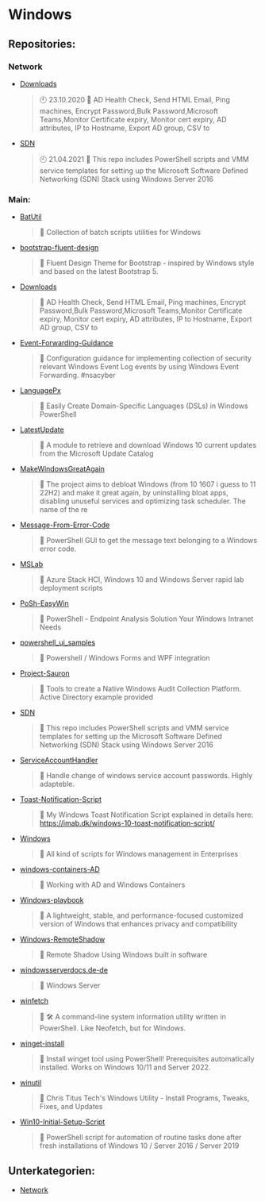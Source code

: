 # Windows

## Repositories:
### Network
- [Downloads](https://github.com/Thamielis/Downloads)
	> :clock10: 23.10.2020
	> :memo: AD Health Check, Send HTML Email,  Ping machines, Encrypt Password,Bulk Password,Microsoft Teams,Monitor Certificate expiry, Monitor cert expiry, AD attributes, IP to Hostname, Export AD group, CSV to
- [SDN](https://github.com/Thamielis/SDN)
	> :clock10: 21.04.2021
	> :memo: This repo includes PowerShell scripts and VMM service templates for setting up the Microsoft Software Defined Networking (SDN) Stack using Windows Server 2016
### Main:
- [BatUtil](https://github.com/Thamielis/BatUtil)
	> :memo: Collection of batch scripts utilities for Windows
- [bootstrap-fluent-design](https://github.com/Thamielis/bootstrap-fluent-design)
	> :memo: Fluent Design Theme for Bootstrap - inspired by Windows style and based on the latest Bootstrap 5.
- [Downloads](https://github.com/Thamielis/Downloads)
	> :memo: AD Health Check, Send HTML Email,  Ping machines, Encrypt Password,Bulk Password,Microsoft Teams,Monitor Certificate expiry, Monitor cert expiry, AD attributes, IP to Hostname, Export AD group, CSV to
- [Event-Forwarding-Guidance](https://github.com/Thamielis/Event-Forwarding-Guidance)
	> :memo: Configuration guidance for implementing collection of security relevant Windows Event Log events by using Windows Event Forwarding. #nsacyber
- [LanguagePx](https://github.com/Thamielis/LanguagePx)
	> :memo: Easily Create Domain-Specific Languages (DSLs) in Windows PowerShell
- [LatestUpdate](https://github.com/Thamielis/LatestUpdate)
	> :memo: A module to retrieve and download Windows 10 current updates from the Microsoft Update Catalog
- [MakeWindowsGreatAgain](https://github.com/Thamielis/MakeWindowsGreatAgain)
	> :memo: The project aims to debloat Windows (from 10 1607 i guess to 11 22H2) and make it great again, by uninstalling bloat apps, disabling unuseful services and optimizing task scheduler. The name of the re
- [Message-From-Error-Code](https://github.com/Thamielis/Message-From-Error-Code)
	> :memo: PowerShell GUI to get the message text belonging to a Windows error code.
- [MSLab](https://github.com/Thamielis/MSLab)
	> :memo: Azure Stack HCI, Windows 10 and Windows Server rapid lab deployment scripts
- [PoSh-EasyWin](https://github.com/Thamielis/PoSh-EasyWin)
	> :memo: PowerShell - Endpoint Analysis Solution Your Windows Intranet Needs
- [powershell_ui_samples](https://github.com/Thamielis/powershell_ui_samples)
	> :memo: Powershell / Windows Forms and WPF integration
- [Project-Sauron](https://github.com/Thamielis/Project-Sauron)
	> :memo: Tools to create a Native Windows Audit Collection Platform. Active Directory example provided
- [SDN](https://github.com/Thamielis/SDN)
	> :memo: This repo includes PowerShell scripts and VMM service templates for setting up the Microsoft Software Defined Networking (SDN) Stack using Windows Server 2016
- [ServiceAccountHandler](https://github.com/Thamielis/ServiceAccountHandler)
	> :memo: Handle change of windows service account passwords. Highly adapteble.
- [Toast-Notification-Script](https://github.com/Thamielis/Toast-Notification-Script)
	> :memo: My Windows Toast Notification Script explained in details here: https://imab.dk/windows-10-toast-notification-script/
- [Windows](https://github.com/Thamielis/Windows)
	> :memo: All kind of scripts for Windows management in Enterprises
- [windows-containers-AD](https://github.com/Thamielis/windows-containers-AD)
	> :memo: Working with AD and Windows Containers
- [Windows-playbook](https://github.com/Thamielis/Windows-playbook)
	> :memo: A lightweight, stable, and performance-focused customized version of Windows that enhances privacy and compatibility
- [Windows-RemoteShadow](https://github.com/Thamielis/Windows-RemoteShadow)
	> :memo: Remote Shadow Using Windows built in software
- [windowsserverdocs.de-de](https://github.com/Thamielis/windowsserverdocs.de-de)
	> :memo: Windows Server
- [winfetch](https://github.com/Thamielis/winfetch)
	> :memo: 🛠 A command-line system information utility written in PowerShell. Like Neofetch, but for Windows.
- [winget-install](https://github.com/Thamielis/winget-install)
	> :memo: Install winget tool using PowerShell! Prerequisites automatically installed. Works on Windows 10/11 and Server 2022.
- [winutil](https://github.com/Thamielis/winutil)
	> :memo: Chris Titus Tech's Windows Utility - Install Programs, Tweaks, Fixes, and Updates
- [Win10-Initial-Setup-Script](https://github.com/In-Pro-Org/Win10-Initial-Setup-Script)
	> :memo: PowerShell script for automation of routine tasks done after fresh installations of Windows 10 / Server 2016 / Server 2019

## Unterkategorien:
- [Network](Network.md)

